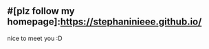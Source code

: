 #[plz follow my homepage]:https://stephaninieee.github.io/
----------------------------------------------------------
nice to meet you :D
